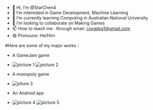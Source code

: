 - 👋 Hi, I’m @StarChen4
- 👀 I’m interested in Game Development, Machine Learning
- 🌱 I’m currently learning Computing in Australian National University
- 💞️ I’m looking to collaborate on Making Games
- 📫 How to reach me : through email: cxsgdsg1@gmail.com
- 😄 Pronouns: He/Him

#Here are some of my major works：
- A GameJam game
- ![picture 1](bdf578bf72bb23d1132576f363d40e7.png) ![picture 2](c73c59ad8875dae59d2176fff27493b.png)

- A monopoly game
- ![piture 3](6d2d93f8a1d53e21fa284296967e573.png)

- An Android app
- ![picture 4]([58f989b29659a47a4653ce557f53926.png](https://github.com/StarChen4/App_Java_Android_CompendiumOfMateriaMedica/blob/8326b14f46e218995ce5e88d4063ddd9e4b12ac4/58f989b29659a47a4653ce557f53926.png)) ![picture 5]([58261e38e8270dd0ead6f9a30112b68.png](https://github.com/StarChen4/App_Java_Android_CompendiumOfMateriaMedica/blob/8326b14f46e218995ce5e88d4063ddd9e4b12ac4/58261e38e8270dd0ead6f9a30112b68.png))
<!---
StarChen4/StarChen4 is a ✨ special ✨ repository because its `README.md` (this file) appears on your GitHub profile.
You can click the Preview link to take a look at your changes.
--->
